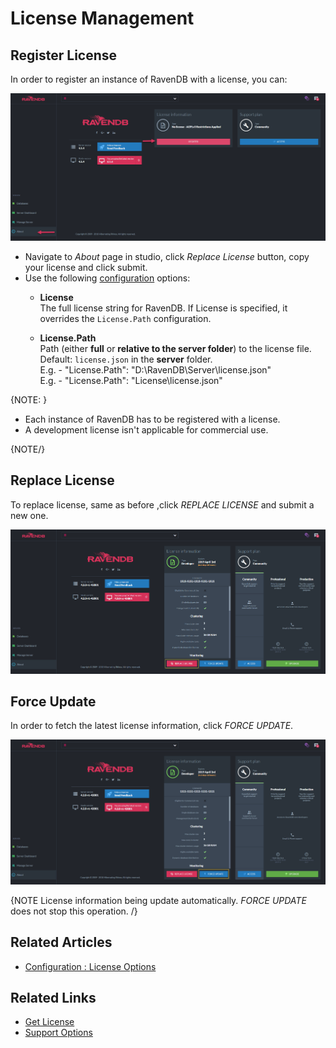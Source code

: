 ﻿# License Management
## Register License 
In order to register an instance of RavenDB with a license, you can: 

![Figure 1. Register License](images/manage-license-1.png "Register License")

- Navigate to _About_ page in studio, click _Replace License_ button, copy your license and click submit.
- Use the following [configuration](../../server/configuration/license-configuration) options:
    * **License**  
      The full license string for RavenDB. If License is specified, it overrides the `License.Path` configuration.

    * **License.Path**  
      Path (either **full** or **relative to the server folder**) to the license file.  
      Default: `license.json` in the **server** folder.  
      E.g. - "License.Path": "D:\\RavenDB\\Server\\license.json"  
      E.g. - "License.Path": "License\\license.json"  

{NOTE: }

* Each instance of RavenDB has to be registered with a license.  
* A development license isn't applicable for commercial use.  

{NOTE/}

## Replace License 

To replace license, same as before ,click _REPLACE LICENSE_ and submit a new one.

![Figure 2. Replace License](images/manage-license-2.png "Replace License")

## Force Update 

In order to fetch the latest license information, click _FORCE UPDATE_.

![Figure 3. Force Update](images/manage-license-3.png "Force Update")

{NOTE License information being update automatically.  _FORCE UPDATE_ does not stop this operation. /}

## Related Articles

- [Configuration : License Options](../../server/configuration/license-configuration)

## Related Links

- [Get License](https://ravendb.net/buy)
- [Support Options](https://ravendb.net/support)


